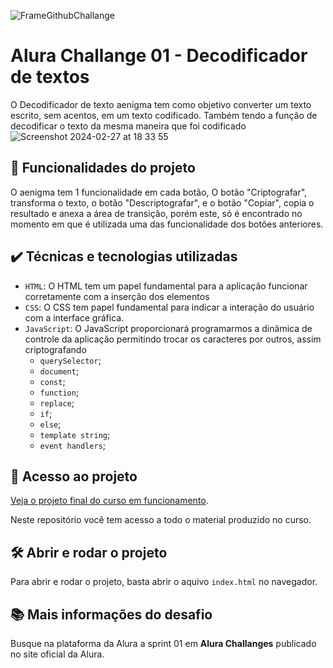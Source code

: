 ![FrameGithubChallange](https://github.com/andrevenditti/oracle-one/assets/68304083/a9d4fa8f-da25-4a88-a981-2b9a9d1cf714)
# Alura Challange 01 - Decodificador de textos

O Decodificador de texto aenigma tem como objetivo converter um texto escrito, sem acentos, em um texto codificado. Também tendo a função de decodificar o texto 
da mesma maneira que foi codificado
![Screenshot 2024-02-27 at 18 33 55](https://github.com/andrevenditti/oracle-one/assets/68304083/fd5557ec-5a5d-48e8-9990-218e08187f57)

## 🔨 Funcionalidades do projeto

O aenigma tem 1 funcionalidade em cada botão, O botão "Criptografar", transforma o texto, o botão "Descriptografar", e o botão "Copiar", copia o resultado e anexa a área de transição,
porém este, só é encontrado no momento em que é utilizada uma das funcionalidade dos botões anteriores.

## ✔️ Técnicas e tecnologias utilizadas

- `HTML`: O HTML tem um papel fundamental para a aplicação funcionar corretamente com a inserção dos elementos 
- `CSS`: O CSS tem papel fundamental para indicar a interação do usuário com a interface gráfica.
- `JavaScript`: O JavaScript proporcionará programarmos a dinâmica de controle da aplicação permitindo trocar os caracteres por outros, assim criptografando
  - `querySelector`;
  - `document`;
  - `const`;
  - `function`;
  - `replace`;
  - `if`;
  - `else`;
  - `template string`;
  - `event handlers`;

## 📁 Acesso ao projeto

[Veja o projeto final do curso em funcionamento](https://github.com/andrevenditti).

Neste repositório você tem acesso a todo o material produzido no curso.

## 🛠️ Abrir e rodar o projeto

Para abrir e rodar o projeto, basta abrir o aquivo `index.html` no navegador.

## 📚 Mais informações do desafio

Busque na plataforma da Alura a sprint 01 em **Alura Challanges** publicado no site oficial da Alura.
